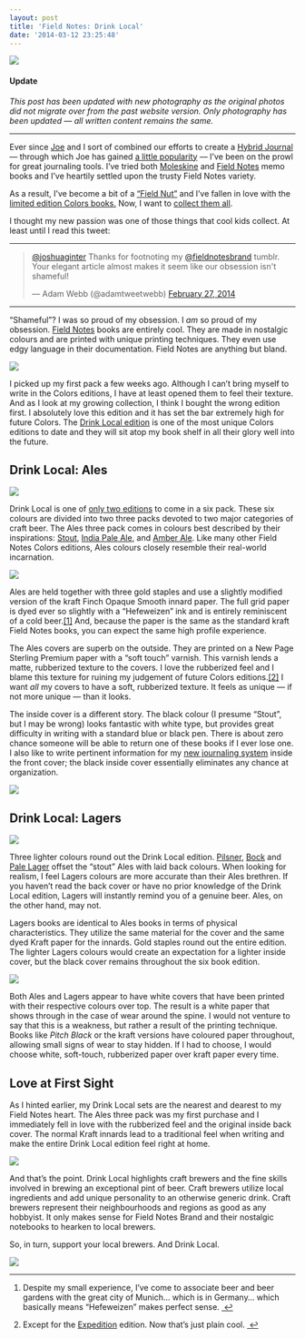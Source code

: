 ```yaml
---
layout: post
title: 'Field Notes: Drink Local'
date: '2014-03-12 23:25:48'
---
```



![](http://static.thenewsprint.co/media/2014/Jul/P7120059.jpg)

#### Update
*This post has been updated with new photography as the original photos did not migrate over from the past website version. Only photography has been updated — all written content remains the same.*

---

<p data-preserve-html-node="true">Ever since <a data-preserve-html-node="true" href="http://jwie.be">Joe</a> and I sort of combined our efforts to create a <a data-preserve-html-node="true" href="http://www.thenewsprint.co//the-hybrid-journal">Hybrid Journal</a> — through which Joe has gained <a data-preserve-html-node="true" href="http://shawnblanc.net/2014/03/reporter-day-one-and-launch-center-pro/">a little popularity</a> — I’ve been on the prowl for great journaling tools. I’ve tried both <a data-preserve-html-node="true" href="http://shop.moleskine.com/en-us/notebooks-journals/cahier/">Moleskine</a> and <a data-preserve-html-node="true" href="http://fieldnotesbrand.com">Field Notes</a> memo books and I’ve heartily settled upon the trusty Field Notes variety. </p>

<p data-preserve-html-node="true">As a result, I’ve become a bit of a <a data-preserve-html-node="true" href="http://www.fieldnuts.com">“Field Nut”</a> and I’ve fallen in love with the <a data-preserve-html-node="true" href="http://fieldnotesbrand.com/colors/">limited edition Colors books.</a> Now, I want to <a data-preserve-html-node="true" href="http://www.thenewsprint.co//a-guide-to-collecting-field-notes-colors">collect them all</a>.</p>

<p data-preserve-html-node="true">I thought my new passion was one of those things that cool kids collect. At least until I read this tweet:</p>

<hr data-preserve-html-node="true">

<blockquote data-preserve-html-node="true" class="twitter-tweet" lang="en"><p data-preserve-html-node="true"><a data-preserve-html-node="true" href="https://twitter.com/joshuaginter">@joshuaginter</a> Thanks for footnoting my <a data-preserve-html-node="true" href="https://twitter.com/FieldNotesBrand">@fieldnotesbrand</a> tumblr. Your elegant article almost makes it seem like our obsession isn't shameful!</p>— Adam Webb (@adamtweetwebb) <a data-preserve-html-node="true" href="https://twitter.com/adamtweetwebb/statuses/439160945051725824">February 27, 2014</a></blockquote>

<script data-preserve-html-node="true" async="" src="//platform.twitter.com/widgets.js" charset="utf-8"></script>

<hr data-preserve-html-node="true">

<p data-preserve-html-node="true">“Shameful”? I was so proud of my obsession. I <em data-preserve-html-node="true">am</em> so proud of my obsession. <a data-preserve-html-node="true" href="http://fieldnotesbrand.com">Field Notes</a> books are entirely cool. They are made in nostalgic colours and are printed with unique printing techniques. They even use edgy language in their documentation. Field Notes are anything but bland.</p>

![](http://static.thenewsprint.co/media/2014/Jul/P7120049.jpg)

<p data-preserve-html-node="true">I picked up my first pack a few weeks ago. Although I can’t bring myself to write in the Colors editions, I have at least opened them to feel their texture. And as I look at my growing collection, I think I bought the wrong edition first. I absolutely love this edition and it has set the bar extremely high for future Colors. The <a data-preserve-html-node="true" href="http://fieldnotesbrand.com/colors/drink/">Drink Local edition</a> is one of the most unique Colors editions to date and they will sit atop my book shelf in all their glory well into the future. </p>

<h2 data-preserve-html-node="true">Drink Local: Ales</h2>

![](http://static.thenewsprint.co/media/2014/Jul/P7120078.jpg)

<p data-preserve-html-node="true">Drink Local is one of <a data-preserve-html-node="true" href="http://fieldnotesbrand.com/colors/crop/">only two editions</a> to come in a six pack. These six colours are divided into two three packs devoted to two major categories of craft beer. The Ales three pack comes in colours best described by their inspirations: <a data-preserve-html-node="true" href="http://en.wikipedia.org/wiki/Stout_ale">Stout</a>, <a data-preserve-html-node="true" href="http://en.wikipedia.org/wiki/India_pale_ale">India Pale Ale</a>, and <a data-preserve-html-node="true" href="http://en.wikipedia.org/wiki/Amber_Ale#Amber_ale">Amber Ale</a>. Like many other Field Notes Colors editions, Ales colours closely resemble their real-world incarnation. </p>

![](http://static.thenewsprint.co/media/2014/Jul/P7120057.jpg)

<p data-preserve-html-node="true">Ales are held together with three gold staples and use a slightly modified version of the kraft Finch Opaque Smooth innard paper. The full grid paper is dyed ever so slightly with a “Hefeweizen” ink and is entirely reminiscent of a cold beer.<a data-preserve-html-node="true" href="#fn:1" id="fnref:1" title="see footnote" class="footnote">[1]</a> And, because the paper is the same as the standard kraft Field Notes books, you can expect the same high profile experience. </p><p data-preserve-html-node="true">The Ales covers are superb on the outside. They are printed on a New Page Sterling Premium paper with a “soft touch” varnish. This varnish lends a matte, rubberized texture to the covers. I love the rubberized feel and I blame this texture for ruining my judgement of future Colors editions.<a data-preserve-html-node="true" href="#fn:2" id="fnref:2" title="see footnote" class="footnote">[2]</a> I want <em data-preserve-html-node="true">all</em> my covers to have a soft, rubberized texture. It feels as unique — if not more unique — than it looks.</p><p data-preserve-html-node="true">The inside cover is a different story. The black colour (I presume “Stout”, but I may be wrong) looks fantastic with white type, but provides great difficulty in writing with a standard blue or black pen. There is about zero chance someone will be able to return one of these books if I ever lose one. I also like to write pertinent information for my <a data-preserve-html-node="true" href="e-hybrid-journal">new journaling system</a> inside the front cover; the black inside cover essentially eliminates any chance at organization.</p>

![](http://static.thenewsprint.co/media/2014/Jul/P7120091.jpg)

<h2 data-preserve-html-node="true">Drink Local: Lagers</h2>

![](http://static.thenewsprint.co/media/2014/Jul/P7120067.jpg)

<p data-preserve-html-node="true">Three lighter colours round out the Drink Local edition. <a data-preserve-html-node="true" href="http://en.wikipedia.org/wiki/Pilsner">Pilsner</a>, <a data-preserve-html-node="true" href="http://en.wikipedia.org/wiki/Bock">Bock</a> and <a data-preserve-html-node="true" href="http://en.wikipedia.org/wiki/Pale_Lager">Pale Lager</a> offset the “stout” Ales with laid back colours. When looking for realism, I feel Lagers colours are more accurate than their Ales brethren. If you haven’t read the back cover or have no prior knowledge of the Drink Local edition, Lagers will instantly remind you of a genuine beer. Ales, on the other hand, may not. </p><p data-preserve-html-node="true">Lagers books are identical to Ales books in terms of physical characteristics. They utilize the same material for the cover and the same dyed Kraft paper for the innards. Gold staples round out the entire edition. The lighter Lagers colours would create an expectation for a lighter inside cover, but the black cover remains throughout the six book edition. </p>

![](http://static.thenewsprint.co/media/2014/Jul/P7120104.jpg)

<p data-preserve-html-node="true">Both Ales and Lagers appear to have white covers that have been printed with their respective colours over top. The result is a white paper that shows through in the case of wear around the spine. I would not venture to say that this is a weakness, but rather a result of the printing technique. Books like <em data-preserve-html-node="true">Pitch Black</em> or the kraft versions have coloured paper throughout, allowing small signs of wear to stay hidden. If I had to choose, I would choose white, soft-touch, rubberized paper over kraft paper every time.</p><h2 data-preserve-html-node="true">Love at First Sight</h2><p data-preserve-html-node="true">As I hinted earlier, my Drink Local sets are the nearest and dearest to my Field Notes heart. The Ales three pack was my first purchase and I immediately fell in love with the rubberized feel and the original inside back cover. The normal Kraft innards lead to a traditional feel when writing and make the entire Drink Local edition feel right at home.</p>

![](http://static.thenewsprint.co/media/2014/Jul/P7120097.jpg)

<p data-preserve-html-node="true">And that’s the point. Drink Local highlights craft brewers and the fine skills involved in brewing an exceptional pint of beer. Craft brewers utilize local ingredients and add unique personality to an otherwise generic drink. Craft brewers represent their neighbourhoods and regions as good as any hobbyist. It only makes sense for Field Notes Brand and their nostalgic notebooks to hearken to local brewers.</p><p data-preserve-html-node="true">So, in turn, support your local brewers. And Drink Local.</p>

![](http://static.thenewsprint.co/media/2014/Jul/P7120054.jpg)

<div data-preserve-html-node="true" class="footnotes">
<hr data-preserve-html-node="true">
<ol data-preserve-html-node="true">

<li data-preserve-html-node="true" id="fn:1">
<p data-preserve-html-node="true">Despite my small experience, I’ve come to associate beer and beer gardens with the great city of Munich… which is in Germany… which basically means “Hefeweizen” makes perfect sense. <a data-preserve-html-node="true" href="#fnref:1" title="return to article" class="reversefootnote">&nbsp;↩</a></p>
</li>

<li data-preserve-html-node="true" id="fn:2">
<p data-preserve-html-node="true">Except for the <a data-preserve-html-node="true" href="http://fieldnotesbrand.com/colors/expedition/">Expedition</a> edition. Now that’s just plain cool.  <a data-preserve-html-node="true" href="#fnref:2" title="return to article" class="reversefootnote">&nbsp;↩</a></p>
</li>

</ol>
</div>